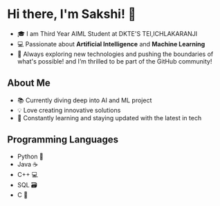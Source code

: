 # Hi there, I'm Sakshi! 👋

- 🎓 I am Third Year AIML Student at DKTE'S TEI,ICHLAKARANJI
- 💻 Passionate about **Artificial Intelligence** and **Machine Learning**
- 🚀 Always exploring new technologies and pushing the boundaries of what's possible! and I’m thrilled to be part of the GitHub community! 

## About Me

- 📚 Currently diving deep into AI and ML project 
- 💡 Love creating innovative solutions 
- 📖 Constantly learning and staying updated with the latest in tech


 ## Programming Languages
- Python 🐍
- Java ☕
- C++ 💻
- SQL 🗃️
- C 🔧
